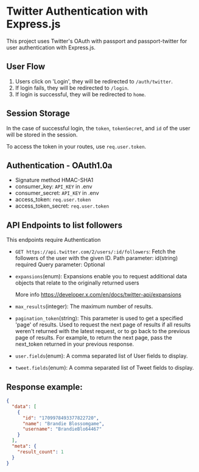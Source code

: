 # Twitter Authentication with Express.js

This project uses Twitter's OAuth with passport and passport-twitter for user authentication with Express.js.

## User Flow

1. Users click on 'Login', they will be redirected to `/auth/twitter`.
2. If login fails, they will be redirected to `/login`.
3. If login is successful, they will be redirected to `home`.

## Session Storage

In the case of successful login, the `token`, `tokenSecret`, and `id` of the user will be stored in the session.

To access the token in your routes, use `req.user.token`.

## Authentication - OAuth1.0a
- Signature method HMAC-SHA1
- consumer_key: `API_KEY` in .env
- consumer_secret: `API_KEY` in .env
- access_token: `req.user.token`
- access_token_secret: `req.user.token`

## API Endpoints to list followers
This endpoints require Authentication
- `GET https://api.twitter.com/2/users/:id/followers`: Fetch the followers of the user with the given ID.
Path parameter: id(string) required
Query parameter: Optional
- `expansions`(enum): Expansions enable you to request additional data objects that relate to the originally returned users

    More info https://developer.x.com/en/docs/twitter-api/expansions
- `max_results`(integer): The maximum number of results.
- `pagination_token`(string): This parameter is used to get a specified 'page' of results. Used to request the next page of results if all results weren't returned with the latest request, or to go back to the previous page of results.
For example, to return the next page, pass the next_token returned in your previous response.
- `user.fields`(enum): A comma separated list of User fields to display.
- `tweet.fields`(enum): A comma separated list of Tweet fields to display.

## Response example:
```json
{
  "data": [
    {
      "id": "1709978493377822720",
      "name": "Brandie Blossomgame",
      "username": "BrandieBlo64467"
    }
  ],
  "meta": {
    "result_count": 1
  }
}